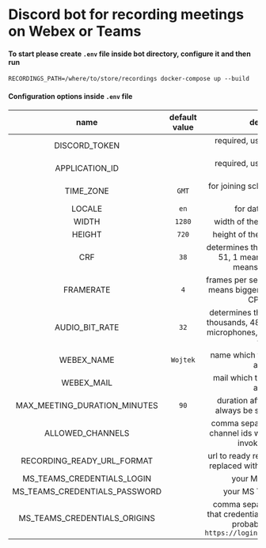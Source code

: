 # Discord bot for recording meetings on Webex or Teams

#### To start please create `.env` file inside bot directory, configure it and then run

```
RECORDINGS_PATH=/where/to/store/recordings docker-compose up --build
```

#### Configuration options inside `.env` file

|             name              | default value |                                                         description                                                          |
| :---------------------------: | :-----------: | :--------------------------------------------------------------------------------------------------------------------------: |
|         DISCORD_TOKEN         |               |                                            required, used to connect with Discord                                            |
|        APPLICATION_ID         |               |                                            required, used to connect with Discord                                            |
|           TIME_ZONE           |     `GMT`     |                                            for joining scheduled meetings on time                                            |
|            LOCALE             |     `en`      |                                                     for dates formatting                                                     |
|             WIDTH             |    `1280`     |                                               width of the recording in pixels                                               |
|            HEIGHT             |     `720`     |                                              height of the recording in pixels                                               |
|              CRF              |     `38`      |                    determines the quality of video, 1-51, 1 means high quality, 51 means small file size                     |
|           FRAMERATE           |      `4`      |                       frames per second of video, higher means bigger file sizes and better CPU needed                       |
|        AUDIO_BIT_RATE         |     `32`      |       determines the quality of audio in thousands, 48 is standard for most microphones, lower means smaller file size       |
|          WEBEX_NAME           |   `Wojtek`    |                                          name which to type when webex asks for it                                           |
|          WEBEX_MAIL           |               |                                          mail which to type when webex asks for it                                           |
| MAX_MEETING_DURATION_MINUTES  |     `90`      |                                duration after a recording will always be stopped, in minutes                                 |
|       ALLOWED_CHANNELS        |               |                       comma separated list of Discord channel ids which can be used to invoke commands                       |
|  RECORDING_READY_URL_FORMAT   |               |                           url to ready recording, `%name%` gets replaced with recording file name                            |
|  MS_TEAMS_CREDENTIALS_LOGIN   |               |                                                     your MS Teams email                                                      |
| MS_TEAMS_CREDENTIALS_PASSWORD |               |                                                    your MS Teams password                                                    |
| MS_TEAMS_CREDENTIALS_ORIGINS  |               | comma separated list of origins that credentials may be typed into, probably want to add `https://login.microsoftonline.com` |
